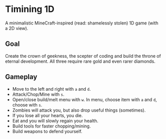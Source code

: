 Timining 1D
===========

A minimalistic MineCraft-inspired (read: shamelessly stolen) 1D game (with a 2D view).

Goal
----

Create the crown of geekness, the scepter of coding and build the throne of eternal development. All three require rare gold and even rarer diamonds.

Gameplay
--------

*   Move to the left and right with `a` and `d`.
*   Attack/Chop/Mine with `s`.
*   Open/close build/melt menu with `w`. In menu, choose item with `a` and `d`, choose with `s`.
*   Zombies will attack you, but also drop useful things (sometimes).
*   If you lose all your hearts, you die.
*   Eat and you will slowly regain your health.
*   Build tools for faster chopping/mining.
*   Build weapons to defend yourself.
